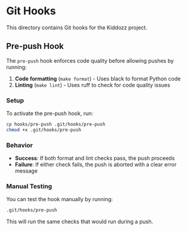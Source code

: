 # Git Hooks

This directory contains Git hooks for the Kiddozz project.

## Pre-push Hook

The `pre-push` hook enforces code quality before allowing pushes by running:

1. **Code formatting** (`make format`) - Uses black to format Python code
2. **Linting** (`make lint`) - Uses ruff to check for code quality issues

### Setup

To activate the pre-push hook, run:

```bash
cp hooks/pre-push .git/hooks/pre-push
chmod +x .git/hooks/pre-push
```

### Behavior

- **Success**: If both format and lint checks pass, the push proceeds
- **Failure**: If either check fails, the push is aborted with a clear error message

### Manual Testing

You can test the hook manually by running:

```bash
.git/hooks/pre-push
```

This will run the same checks that would run during a push.
